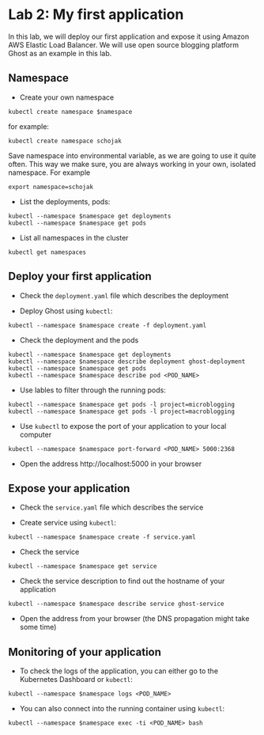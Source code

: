 # Lab 2: My first application

In this lab, we will deploy our first application and expose it using Amazon AWS Elastic Load Balancer. We will use open source blogging platform Ghost as an example in this lab.

## Namespace

* Create your own namespace
```
kubectl create namespace $namespace
```
for example:
```
kubectl create namespace schojak
```
Save namespace into environmental variable, as we are going to use it quite often. This way we make sure, you are always working in your own, isolated namespace. For example
```
export namespace=schojak
```

* List the deployments, pods:
```
kubectl --namespace $namespace get deployments
kubectl --namespace $namespace get pods
```

* List all namespaces in the cluster
```
kubectl get namespaces
```

## Deploy your first application

* Check the `deployment.yaml` file which describes the deployment

* Deploy Ghost using `kubectl`:
```
kubectl --namespace $namespace create -f deployment.yaml
```

* Check the deployment and the pods
```
kubectl --namespace $namespace get deployments
kubectl --namespace $namespace describe deployment ghost-deployment
kubectl --namespace $namespace get pods
kubectl --namespace $namespace describe pod <POD_NAME>
```

* Use lables to filter through the running pods:
```
kubectl --namespace $namespace get pods -l project=microblogging
kubectl --namespace $namespace get pods -l project=macroblogging
```

* Use `kubectl` to expose the port of your application to your local computer
```
kubectl --namespace $namespace port-forward <POD_NAME> 5000:2368
```

* Open the address http://localhost:5000 in your browser

## Expose your application

* Check the `service.yaml` file which describes the service

* Create service using `kubectl`:
```
kubectl --namespace $namespace create -f service.yaml
```

* Check the service
```
kubectl --namespace $namespace get service
```

* Check the service description to find out the hostname of your application
```
kubectl --namespace $namespace describe service ghost-service
```

* Open the address from your browser (the DNS propagation might take some time)

## Monitoring of your application

* To check the logs of the application, you can either go to the Kubernetes Dashboard or `kubectl`:
```
kubectl --namespace $namespace logs <POD_NAME>
```

* You can also connect into the running container using `kubectl`:
```
kubectl --namespace $namespace exec -ti <POD_NAME> bash
```
